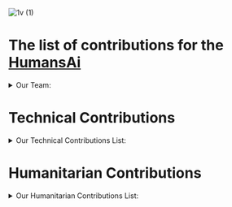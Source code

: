 ![1v (1)](https://github.com/Validator-POSTHUMAN/contributions/assets/92199696/12d8977e-7acd-4a53-a08b-16b187a7e7d7)
# The list of contributions for the [HumansAi](https://humans.ai/)

<details>
  <summary>Our Team:</summary>

- [Vladimir Ponmimajushij Competencies](https://github.com/Antropocosmist/my_competencies)
- [Albert Andrejev Competencies](https://github.com/albertandrejev)
- [Vladimir Synthetic Competencies](https://www.instagram.com/synth_etic_/)
- [Valentin Medniyy Competencies](https://github.com/Medniyy)
- [Eugeniy Yakovishin Competencies](https://github.com/evgen3000)
- [Danil Milyutin Competencies](https://github.com/danilmilyutin)
- All the team could be found here: https://posthuman.digital/

</details>

# Technical Contributions

<details>
  <summary>Our Technical Contributions List:</summary>

### We validate [HumansAi](https://humans.explorers.guru/validator/humanvaloper1ndnf0cd75nvz56feqy23um3mq22nlhe9ggu0uh)

### Archive 

We were maintaining a couple of architectural tools for Humans.ai such as RPC, REST, gRPC. 

</details>

# Humanitarian Contributions

<details>
  <summary>Our Humanitarian Contributions List:</summary>

## Community Development

- We run Cosmos Ecosystem community and CryptoBase (related to our YouTube channel) with 6k+ users in total where we're always answering on questions related with HumansAi! <br/>
- [Cosmos Ecosystem RU](https://t.me/CosmosEcosystem_ru)
- [СryptoBase](https://t.me/Crypto_Base_Chat)

## Cosmos Ecosystem Zealy Integration and management

**We added and supported HumansAi via Zealy (ex.Crew3) managing an Ambassador Campaing for Cosmos Ecosystem users.** <br/>
![image](https://github.com/Validator-POSTHUMAN/contributions/assets/92199696/fb36c5e2-6dbb-41e3-8777-154fe03c6ac5)


## Videos

- [We always talk about HumansAi on the Cosmos Ecosystem voice chats in this group](https://t.me/CosmosEcosystem_ru)

### Also we have a weekly community audio/video chats with 99+videos where we speak about Cosmos Ecosystem Projects and also spread the word about HumansAi and other Cosmos Ecosystem projects! 

[==>Go to playlist<==](https://youtube.com/playlist?list=PLgQFzABJoJYx-lwnvZwKjDqsDxiccjP-G)

## Some videos with HumansAi

- [Cosmos Ecosystem community call #41 - Conversation with Vali and HumansAi introduction](https://youtu.be/yDd0c1toMVU?t=243)
- [Nebular Summit 2022 - Conversation with HumansAi](https://youtu.be/IHcp_-4GVds?t=1289)

## Spreading of Information - more information at [Cosmos Ecosystem Twitter](https://twitter.com/CosmosEcosystem)

### HumansAi Updates, News, Retweets

![image](https://github.com/Validator-POSTHUMAN/contributions/assets/92199696/e21ade22-f0c7-42d3-bbaf-df937c6bfcec) <br/>

- https://twitter.com/CosmosEcosystem/status/1662350781868130305
- https://twitter.com/CosmosEcosystem/status/1600932675719569408
- https://twitter.com/CosmosEcosystem/status/1663247871775211543
- https://twitter.com/CosmosEcosystem/status/1661750014174195713
- https://twitter.com/CosmosEcosystem/status/1684162001386323968
- https://twitter.com/CosmosEcosystem/status/1620846052818685953
- https://twitter.com/CosmosEcosystem/status/1663533235391930371
- https://twitter.com/CosmosEcosystem/status/1705219900401131875
- https://twitter.com/CosmosEcosystem/status/1681262796447813632
- https://twitter.com/CosmosEcosystem/status/1659232840851025920
- https://twitter.com/CosmosEcosystem/status/1635985793230725120
- https://twitter.com/CosmosEcosystem/status/1688935429544800257

</details>
